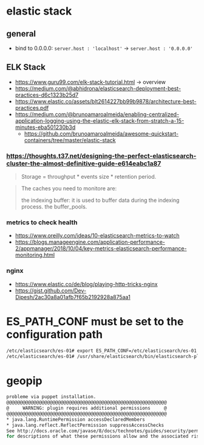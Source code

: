 # elastic stack

## general
- bind to 0.0.0.0: `server.host : 'localhost'` -> `server.host : '0.0.0.0'`

## ELK Stack
- https://www.guru99.com/elk-stack-tutorial.html -> overview
- https://medium.com/@abhidrona/elasticsearch-deployment-best-practices-d6c1323b25d7
- https://www.elastic.co/assets/blt2614227bb99b9878/architecture-best-practices.pdf
- https://medium.com/@brunoamaroalmeida/enabling-centralized-application-logging-using-the-elastic-elk-stack-from-stratch-a-15-minutes-eba501230b3d
    - https://github.com/brunoamaroalmeida/awesome-quickstart-containers/tree/master/elastic-stack
    
### https://thoughts.t37.net/designing-the-perfect-elasticsearch-cluster-the-almost-definitive-guide-e614eabc1a87
> Storage = throughput * events size * retention period.

> The caches you need to monitore are:
> 
> the indexing buffer: it is used to buffer data during the indexing process.
> the buffer_pools.

### metrics to check health
- https://www.oreilly.com/ideas/10-elasticsearch-metrics-to-watch
- https://blogs.manageengine.com/application-performance-2/appmanager/2018/10/04/key-metrics-elasticsearch-performance-monitoring.html


### nginx
- https://www.elastic.co/de/blog/playing-http-tricks-nginx
- https://gist.github.com/Dev-Dipesh/2ac30a8a01afb7f65b2192928a875aa1

# ES_PATH_CONF must be set to the configuration path
````bash
/etc/elasticsearch/es-01# export ES_PATH_CONF=/etc/elasticsearch/es-01
/etc/elasticsearch/es-01# /usr/share/elasticsearch/bin/elasticsearch-plugin install ingest-geoip
````


# geopip

````bash
probleme via puppet installation.
@@@@@@@@@@@@@@@@@@@@@@@@@@@@@@@@@@@@@@@@@@@@@@@@@@@@@@@@@@@
@     WARNING: plugin requires additional permissions     @
@@@@@@@@@@@@@@@@@@@@@@@@@@@@@@@@@@@@@@@@@@@@@@@@@@@@@@@@@@@
* java.lang.RuntimePermission accessDeclaredMembers
* java.lang.reflect.ReflectPermission suppressAccessChecks
See http://docs.oracle.com/javase/8/docs/technotes/guides/security/permissions.html
for descriptions of what these permissions allow and the associated risks.
````

